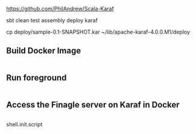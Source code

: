 https://github.com/PhilAndrew/Scala-Karaf

sbt clean test assembly deploy karaf

cp deploy/sample-0.1-SNAPSHOT.kar ~/lib/apache-karaf-4.0.0.M1/deploy

Build Docker Image
------------------

```docker build -t asami/finagle-karaf-docker .
```

Run foreground
--------------

```docker run -t --rm -p 1099:1099 -p 8101:8101 -p 44444:44444 -p 8080:8080 asami/finagle-karaf-docker
```

Access the Finagle server on Karaf in Docker
--------------------------------------------

```curl http://192.168.59.104:8080 -v
```


shell.init.script
